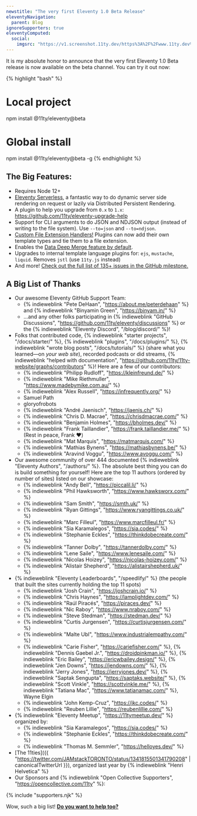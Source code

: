 ```yaml
---
newstitle: "The very first Eleventy 1.0 Beta Release"
eleventyNavigation:
  parent: Blog
ignoreSupporters: true
eleventyComputed:
  social:
    imgsrc: "https://v1.screenshot.11ty.dev/https%3A%2F%2Fwww.11ty.dev%2F/opengraph/_1/"
---
```

It is my absolute honor to announce that the very first Eleventy 1.0 Beta release is now available on the beta channel. You can try it out now:

{% highlight "bash" %}
# Local project
npm install @11ty/eleventy@beta

# Global install
npm install @11ty/eleventy@beta -g
{% endhighlight %}

## The Big Features:

* Requires Node 12+
* [Eleventy Serverless](/docs/plugins/serverless/), a fantastic way to do dynamic server side rendering on request or lazily via Distributed Persistent Rendering.
* A plugin to help you upgrade from `0.x` to `1.x`: https://github.com/11ty/eleventy-upgrade-help
* Support for CLI arguments to do JSON and NDJSON output (instead of writing to the file system). Use `--to=json` and `--to=ndjson`.
* [Custom File Extension Handlers!](https://github.com/11ty/eleventy/issues/117) Plugins can now add their own template types and tie them to a file extension.
* Enables the [Data Deep Merge feature by default](/docs/data-deep-merge/).
* Upgrades to internal template language plugins for: `ejs`, `mustache`, `liquid`. Removes `jstl` (use `11ty.js` instead)
* And more! [Check out the full list of 135+ issues in the GitHub milestone.](https://github.com/11ty/eleventy/milestone/32?closed=1)

## A Big List of Thanks

* Our awesome Eleventy GitHub Support Team:
  * {% indieweblink "Pete DeHaan", "https://about.me/peterdehaan" %} and {% indieweblink "Binyamin Green", "https://binyam.in/" %}
  * …and any other folks participating in {% indieweblink "GitHub Discussions", "https://github.com/11ty/eleventy/discussions" %} or the {% indieweblink "Eleventy Discord", "/blog/discord/" %}!
* Folks that contributed code, {% indieweblink "starter projects", "/docs/starter/" %}, {% indieweblink "plugins", "/docs/plugins/" %}, {% indieweblink "wrote blog posts", "/docs/tutorials/" %} (share what you learned—on _your web site_), recorded podcasts or did streams, {% indieweblink "helped with documentation", "https://github.com/11ty/11ty-website/graphs/contributors" %}! Here are a few of our contributors:
  * {% indieweblink "Philipp Rudloff", "https://kleinfreund.de/" %}
  * {% indieweblink "Mike Riethmuller", "https://www.madebymike.com.au/" %}
  * {% indieweblink "Alex Russell", "https://infrequently.org/" %}
  * Samuel Path
  * gloryofrobots
  * {% indieweblink "André Jaenisch", "https://jaenis.ch/" %}
  * {% indieweblink "Chris D. Macrae", "https://chrisdmacrae.com/" %}
  * {% indieweblink "Benjamin Holmes", "https://bholmes.dev/" %}
  * {% indieweblink "Frank Taillandier", "https://frank.taillandier.me/" %} (Rest in peace, Frank ❤️)
  * {% indieweblink "Mat Marquis", "https://matmarquis.com/" %}
  * {% indieweblink "Mathias Bynens", "https://mathiasbynens.be/" %}
  * {% indieweblink "Aravind Voggu", "https://www.avoggu.com/" %}
* Our awesome community of over 444 documented {% indieweblink "Eleventy Authors", "/authors/" %}. The absolute best thing you can do is build something for yourself! Here are the top 11 authors (ordered by number of sites) listed on our showcase:
  * {% indieweblink "Andy Bell", "https://piccalil.li/" %}
  * {% indieweblink "Phil Hawksworth", "https://www.hawksworx.com/" %}
  * {% indieweblink "Sam Smith", "https://smth.uk/" %}
  * {% indieweblink "Ryan Gittings", "https://www.ryangittings.co.uk/" %}
  * {% indieweblink "Marc Filleul", "https://www.marcfilleul.fr/" %}
  * {% indieweblink "Sia Karamalegos", "https://sia.codes/" %}
  * {% indieweblink "Stephanie Eckles", "https://thinkdobecreate.com/" %}
  * {% indieweblink "Tanner Dolby", "https://tannerdolby.com/" %}
  * {% indieweblink "Lene Saile", "https://www.lenesaile.com/" %}
  * {% indieweblink "Nicolas Hoizey", "https://nicolas-hoizey.com/" %}
  * {% indieweblink "Alistair Shepherd", "https://alistairshepherd.uk/" %}
* {% indieweblink "Eleventy Leaderboards", "/speedlify/" %} (the people that built the sites currently holding the top 11 spots)
  * {% indieweblink "Josh Crain", "https://joshcrain.io/" %}
  * {% indieweblink "Chris Haynes", "https://lamplightdev.com/" %}
  * {% indieweblink "Raúl Piracés", "https://piraces.dev/" %}
  * {% indieweblink "Nic Raboy", "https://www.nraboy.com/" %}
  * {% indieweblink "Steve Stedman", "https://stedman.dev/" %}
  * {% indieweblink "Curtis Jurgensen", "https://curtisjurgensen.com/" %}
  * {% indieweblink "Malte Ubl", "https://www.industrialempathy.com/" %}
  * {% indieweblink "Carie Fisher", "https://cariefisher.com/" %}, {% indieweblink "Dennis Gaebel Jr.", "https://droidpinkman.io/" %}, {% indieweblink "Eric Bailey", "https://ericwbailey.design/" %}, {% indieweblink "Jen Downs", "https://jendowns.com/" %}, {% indieweblink "Jerry Jones", "https://jerryjones.dev/" %}, {% indieweblink "Saptak Sengupta", "https://saptaks.website/" %}, {% indieweblink "Scott Vinkle", "https://scottvinkle.me/" %}, {% indieweblink "Tatiana Mac", "https://www.tatianamac.com/" %}, Wayne Elgin
  * {% indieweblink "John Kemp-Cruz", "https://jkc.codes/" %}
  * {% indieweblink "Reuben Lillie", "https://reubenlillie.com/" %}
* {% indieweblink "Eleventy Meetup", "https://11tymeetup.dev/" %} organized by:
  * {% indieweblink "Sia Karamalegos", "https://sia.codes/" %}
  * {% indieweblink "Stephanie Eckles", "https://thinkdobecreate.com/" %}
  * {% indieweblink "Thomas M. Semmler", "https://helloyes.dev/" %}
* [The 11ties]({{ "https://twitter.com/JAMstackTORONTO/status/1341815501341790208" | canonicalTwitterUrl }}), organized last year by {% indieweblink "Henri Helvetica" %}
* Our Sponsors and {% indieweblink "Open Collective Supporters", "https://opencollective.com/11ty" %}:

{% include "supporters.njk" %}

Wow, such a big list! **[Do you want to help too?](/docs/how-to-support/)**